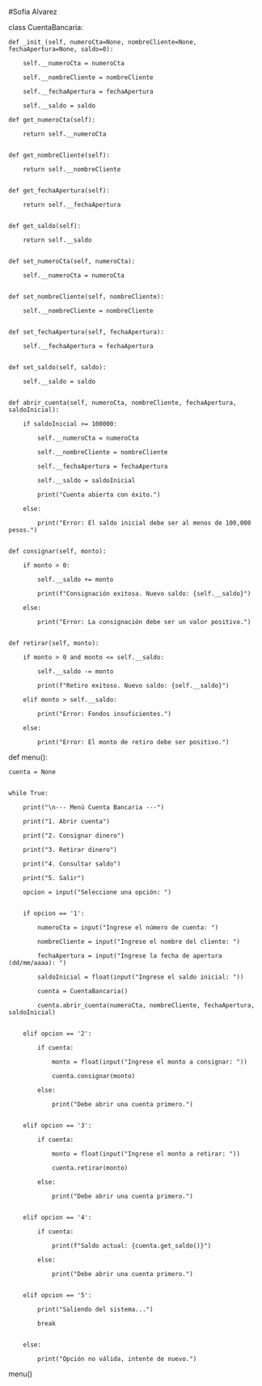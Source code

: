 #Sofia Alvarez 

class CuentaBancaria:

    def _init_(self, numeroCta=None, nombreCliente=None, fechaApertura=None, saldo=0):

        self.__numeroCta = numeroCta

        self.__nombreCliente = nombreCliente

        self.__fechaApertura = fechaApertura

        self.__saldo = saldo

    def get_numeroCta(self):

        return self.__numeroCta


    def get_nombreCliente(self):

        return self.__nombreCliente


    def get_fechaApertura(self):

        return self.__fechaApertura


    def get_saldo(self):

        return self.__saldo


    def set_numeroCta(self, numeroCta):

        self.__numeroCta = numeroCta


    def set_nombreCliente(self, nombreCliente):

        self.__nombreCliente = nombreCliente


    def set_fechaApertura(self, fechaApertura):

        self.__fechaApertura = fechaApertura


    def set_saldo(self, saldo):

        self.__saldo = saldo


    def abrir_cuenta(self, numeroCta, nombreCliente, fechaApertura, saldoInicial):

        if saldoInicial >= 100000:

            self.__numeroCta = numeroCta

            self.__nombreCliente = nombreCliente

            self.__fechaApertura = fechaApertura

            self.__saldo = saldoInicial

            print("Cuenta abierta con éxito.")

        else:

            print("Error: El saldo inicial debe ser al menos de 100,000 pesos.")


    def consignar(self, monto):

        if monto > 0:

            self.__saldo += monto

            print(f"Consignación exitosa. Nuevo saldo: {self.__saldo}")

        else:

            print("Error: La consignación debe ser un valor positivo.")


    def retirar(self, monto):

        if monto > 0 and monto <= self.__saldo:

            self.__saldo -= monto

            print(f"Retiro exitoso. Nuevo saldo: {self.__saldo}")

        elif monto > self.__saldo:

            print("Error: Fondos insuficientes.")

        else:

            print("Error: El monto de retiro debe ser positivo.")

def menu():

    cuenta = None


    while True:

        print("\n--- Menú Cuenta Bancaria ---")

        print("1. Abrir cuenta")

        print("2. Consignar dinero")

        print("3. Retirar dinero")

        print("4. Consultar saldo")

        print("5. Salir")

        opcion = input("Seleccione una opción: ")


        if opcion == '1':

            numeroCta = input("Ingrese el número de cuenta: ")

            nombreCliente = input("Ingrese el nombre del cliente: ")

            fechaApertura = input("Ingrese la fecha de apertura (dd/mm/aaaa): ")

            saldoInicial = float(input("Ingrese el saldo inicial: "))

            cuenta = CuentaBancaria()

            cuenta.abrir_cuenta(numeroCta, nombreCliente, fechaApertura, saldoInicial)

        
        elif opcion == '2':

            if cuenta:

                monto = float(input("Ingrese el monto a consignar: "))

                cuenta.consignar(monto)

            else:

                print("Debe abrir una cuenta primero.")

        
        elif opcion == '3':

            if cuenta:

                monto = float(input("Ingrese el monto a retirar: "))

                cuenta.retirar(monto)

            else:

                print("Debe abrir una cuenta primero.")

        
        elif opcion == '4':

            if cuenta:

                print(f"Saldo actual: {cuenta.get_saldo()}")

            else:

                print("Debe abrir una cuenta primero.")

        
        elif opcion == '5':

            print("Saliendo del sistema...")

            break

        
        else:

            print("Opción no válida, intente de nuevo.")

menu()
